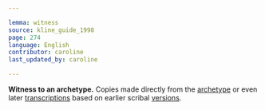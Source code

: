 ```yaml
---

lemma: witness
source: kline_guide_1998
page: 274
language: English
contributor: caroline
last_updated_by: caroline

---
```


**Witness to an archetype.** Copies made directly from the [archetype](archetype.html) or even later [transcriptions](transcription.html) based on earlier scribal [versions](version.html).
